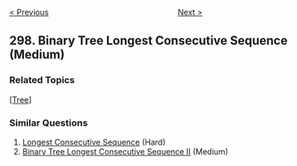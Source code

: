 <!--|This file generated by command(leetcode description); DO NOT EDIT.    |-->
<!--+----------------------------------------------------------------------+-->
<!--|@author    openset <openset.wang@gmail.com>                           |-->
<!--|@link      https://github.com/openset                                 |-->
<!--|@home      https://github.com/openset/leetcode                        |-->
<!--+----------------------------------------------------------------------+-->

[< Previous](https://github.com/openset/leetcode/tree/master/problems/serialize-and-deserialize-binary-tree "Serialize and Deserialize Binary Tree")
　　　　　　　　　　　　　　　　
[Next >](https://github.com/openset/leetcode/tree/master/problems/bulls-and-cows "Bulls and Cows")

## 298. Binary Tree Longest Consecutive Sequence (Medium)



### Related Topics
  [[Tree](https://github.com/openset/leetcode/tree/master/tag/tree/README.md)]

### Similar Questions
  1. [Longest Consecutive Sequence](https://github.com/openset/leetcode/tree/master/problems/longest-consecutive-sequence) (Hard)
  1. [Binary Tree Longest Consecutive Sequence II](https://github.com/openset/leetcode/tree/master/problems/binary-tree-longest-consecutive-sequence-ii) (Medium)
